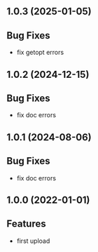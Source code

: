 ## 1.0.3 (2025-01-05)

## Bug Fixes

- fix getopt errors

## 1.0.2 (2024-12-15)

## Bug Fixes

- fix doc errors

## 1.0.1 (2024-08-06)

## Bug Fixes

- fix doc errors

## 1.0.0 (2022-01-01)

## Features

- first upload